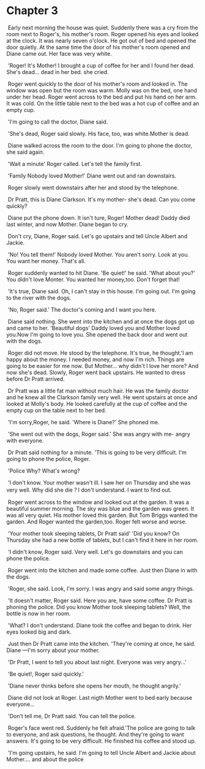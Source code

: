 # Chapter 3

​	Early next morning the house was quiet. Suddenly there was a cry from the room next to Roger's, his mother's room. Roger opened his eyes and looked at the clock. It was nearly seven o'clock. He  got out of bed and opened the door quietly. At the same time the door of his mother's room opened and Diane came out. Her face was very white.

​	'Roger! It's Mother! I brought a cup of coffee for her and I found her dead. She's dead… dead in her bed. she cried.

​	Roger went quickly to the door of his mother's room and looked in. The window was open but the room was warm. Molly was on the bed, one hand under her head. Roger went across to the bed and put his hand on her arm. It was cold. On the little table next to the bed was a hot cup of coffee and an empty cup.

​	'I'm going to call the doctor, Diane said.

​	'She's dead, Roger said slowly. His face, too, was white.Mother is dead.

​	Diane walked across the room to the door. I'm going to phone the doctor, she said again.

​	'Wait a minute' Roger called. Let's tell the family first.

​	'Family Nobody loved Mother!' Diane went out and ran downstairs.

​	Roger slowly went downstairs after her and stood by the telephone.

​	Dr Pratt, this is Diane Clarkson. It's my mother- she's dead. Can you come quickly?

​	Diane put the phone down. It isn't ture, Roger! Mother dead! Daddy died last winter, and now Mother. Diane began to cry.

​	Don't cry, Diane, Roger said. Let's go upstairs and tell Uncle Albert and Jackie.

​	'No! You tell them!' Nobody loved Mother. You aren't sorry. Look at you. You want her money. That's all.

​	Roger suddenly wanted to hit Diane. 'Be quiet!' he said. 'What about you?' You didn't love Monter. You wanted her money,too. Don't forget that!

​	'It's true, Diane said. Oh, I can't stay in this house. I'm going out. I'm going to the river with the dogs.

​	'No, Roger said.' The doctor's coming and I want you here.

​	Diane said nothing. She went into the kitchen and at once the dogs got up and came to her. 'Beautiful dogs' Daddy loved you and Mother loved you.Now I'm going to love you. She opened the back door and went out with the dogs.

​	Roger did not move. He stood by the telephone. It's true, he thought.'I am happy about the money. I needed money, and now I'm rich. Things are going to be easier for me now. But Mother… why didn't I love her more? And now she's dead. Slowly, Roger went back upstairs. He wanted to dress before Dr Pratt arrived.

​	Dr Pratt was a little fat man without much hair. He was the family doctor and he knew all the Clarkson family very well. He went upstairs at once and looked at Molly's body. He looked carefully at the cup of coffee and the empty cup on the table next to her bed.

​	'I'm sorry,Roger, he said. 'Where is Diane?' She phoned me.

​	'She went out with the dogs, Roger said.' She was angry with me- angry with everyone.

​	Dr Pratt said nothing for a minute. 'This is going to be very difficult. I'm going to phone the police, Roger.

​	'Police Why? What's wrong?

​	'I don't know. Your mother wasn't ill. I saw her on Thursday and she was very well. Why did she die？I don't understand. I want to find out.

​	Roger went across to the window and looked out at the garden. It was a beautiful summer morning. The sky was blue and the garden was green. It was all very quiet. His mother loved this garden. But Tom Briggs wanted the garden. And Roger wanted the garden,too. Roger felt worse and worse.

​	'Your mother took sleeping tablets, Dr Pratt said' 'Did you know? On Thursday she had a new bottle of tablets, but I can't find it here in her room.

​	'I didn't know, Roger said. Very well. Let's go downstairs and you can phone the police.

​	Roger went into the kitchen and made some coffee. Just then Diane in with the dogs.

​	'Roger, she said. Look, I'm sorry. I was angry and said some angry things.

​	'It doesn't matter, Roger said. Here you are, have some coffee. Dr Pratt is phoning the police. Did you know Mother took sleeping tablets? Well, the bottle is now in her room.

​	'What? I don't understand. Diane took the coffee and began to drink. Her eyes looked big and dark.

​	Just then Dr Pratt came into the kitchen. 'They're coming at once, he said. Diane —I'm sorry about your mother.

​	'Dr Pratt, I went to tell you about last night. Everyone was very angry...'

​	'Be quiet!, Roger said quickly.'

​	'Diane never thinks before she opens her mouth, he thought angrily.'

​	Diane did not look at Roger. Last nigth Mother went to bed early because everyone...

​	'Don't tell me, Dr Pratt said. You can tell the police.

​	Roger's face went red. Suddenly he felt afraid.'The police are going to talk to everyone, and ask questions, he thought. And they're going to want answers. It's going to be very difficult. He finished his coffee and stood up.

​	'I'm going upstairs, he said. I'm going to tell Uncle Albert and Jackie about Mother…. and about the police

